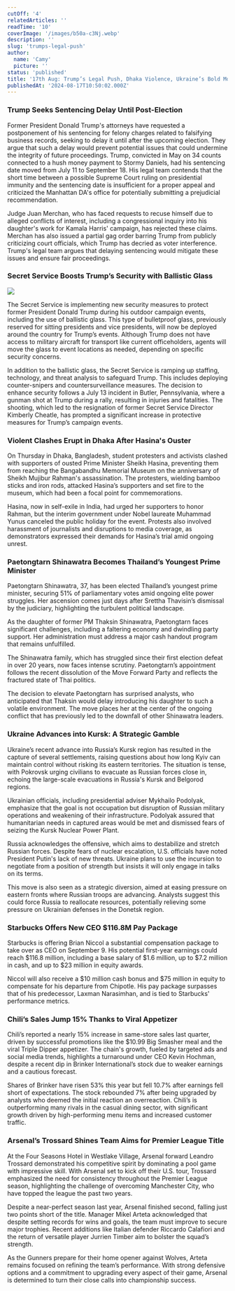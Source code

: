 ```yaml
---
cutOff: '4'
relatedArticles: ''
readTime: '10'
coverImage: '/images/b50a-c3Nj.webp'
description: ''
slug: 'trumps-legal-push'
author:
  name: 'Camy'
  picture: ''
status: 'published'
title: '17th Aug: Trump’s Legal Push, Dhaka Violence, Ukraine’s Bold Move'
publishedAt: '2024-08-17T10:50:02.000Z'
---
```


### Trump Seeks Sentencing Delay Until Post-Election

Former President Donald Trump's attorneys have requested a postponement of his sentencing for felony charges related to falsifying business records, seeking to delay it until after the upcoming election. They argue that such a delay would prevent potential issues that could undermine the integrity of future proceedings. Trump, convicted in May on 34 counts connected to a hush money payment to Stormy Daniels, had his sentencing date moved from July 11 to September 18. His legal team contends that the short time between a possible Supreme Court ruling on presidential immunity and the sentencing date is insufficient for a proper appeal and criticized the Manhattan DA's office for potentially submitting a prejudicial recommendation.

Judge Juan Merchan, who has faced requests to recuse himself due to alleged conflicts of interest, including a congressional inquiry into his daughter's work for Kamala Harris' campaign, has rejected these claims. Merchan has also issued a partial gag order barring Trump from publicly criticizing court officials, which Trump has decried as voter interference. Trump's legal team argues that delaying sentencing would mitigate these issues and ensure fair proceedings.

### Secret Service Boosts Trump’s Security with Ballistic Glass

![](/images/b50a-E5Mj.webp)

The Secret Service is implementing new security measures to protect former President Donald Trump during his outdoor campaign events, including the use of ballistic glass. This type of bulletproof glass, previously reserved for sitting presidents and vice presidents, will now be deployed around the country for Trump’s events. Although Trump does not have access to military aircraft for transport like current officeholders, agents will move the glass to event locations as needed, depending on specific security concerns.

In addition to the ballistic glass, the Secret Service is ramping up staffing, technology, and threat analysis to safeguard Trump. This includes deploying counter-snipers and countersurveillance measures. The decision to enhance security follows a July 13 incident in Butler, Pennsylvania, where a gunman shot at Trump during a rally, resulting in injuries and fatalities. The shooting, which led to the resignation of former Secret Service Director Kimberly Cheatle, has prompted a significant increase in protective measures for Trump’s campaign events.

### Violent Clashes Erupt in Dhaka After Hasina's Ouster

On Thursday in Dhaka, Bangladesh, student protesters and activists clashed with supporters of ousted Prime Minister Sheikh Hasina, preventing them from reaching the Bangabandhu Memorial Museum on the anniversary of Sheikh Mujibur Rahman's assassination. The protesters, wielding bamboo sticks and iron rods, attacked Hasina’s supporters and set fire to the museum, which had been a focal point for commemorations.

Hasina, now in self-exile in India, had urged her supporters to honor Rahman, but the interim government under Nobel laureate Muhammad Yunus canceled the public holiday for the event. Protests also involved harassment of journalists and disruptions to media coverage, as demonstrators expressed their demands for Hasina’s trial amid ongoing unrest.

### Paetongtarn Shinawatra Becomes Thailand’s Youngest Prime Minister

Paetongtarn Shinawatra, 37, has been elected Thailand’s youngest prime minister, securing 51% of parliamentary votes amid ongoing elite power struggles. Her ascension comes just days after Srettha Thavisin’s dismissal by the judiciary, highlighting the turbulent political landscape.

As the daughter of former PM Thaksin Shinawatra, Paetongtarn faces significant challenges, including a faltering economy and dwindling party support. Her administration must address a major cash handout program that remains unfulfilled.

The Shinawatra family, which has struggled since their first election defeat in over 20 years, now faces intense scrutiny. Paetongtarn’s appointment follows the recent dissolution of the Move Forward Party and reflects the fractured state of Thai politics.

The decision to elevate Paetongtarn has surprised analysts, who anticipated that Thaksin would delay introducing his daughter to such a volatile environment. The move places her at the center of the ongoing conflict that has previously led to the downfall of other Shinawatra leaders.

### Ukraine Advances into Kursk: A Strategic Gamble

Ukraine’s recent advance into Russia’s Kursk region has resulted in the capture of several settlements, raising questions about how long Kyiv can maintain control without risking its eastern territories. The situation is tense, with Pokrovsk urging civilians to evacuate as Russian forces close in, echoing the large-scale evacuations in Russia's Kursk and Belgorod regions.

Ukrainian officials, including presidential adviser Mykhailo Podolyak, emphasize that the goal is not occupation but disruption of Russian military operations and weakening of their infrastructure. Podolyak assured that humanitarian needs in captured areas would be met and dismissed fears of seizing the Kursk Nuclear Power Plant.

Russia acknowledges the offensive, which aims to destabilize and stretch Russian forces. Despite fears of nuclear escalation, U.S. officials have noted President Putin's lack of new threats. Ukraine plans to use the incursion to negotiate from a position of strength but insists it will only engage in talks on its terms.

This move is also seen as a strategic diversion, aimed at easing pressure on eastern fronts where Russian troops are advancing. Analysts suggest this could force Russia to reallocate resources, potentially relieving some pressure on Ukrainian defenses in the Donetsk region.

### Starbucks Offers New CEO $116.8M Pay Package

Starbucks is offering Brian Niccol a substantial compensation package to take over as CEO on September 9. His potential first-year earnings could reach $116.8 million, including a base salary of $1.6 million, up to $7.2 million in cash, and up to $23 million in equity awards.

Niccol will also receive a $10 million cash bonus and $75 million in equity to compensate for his departure from Chipotle. His pay package surpasses that of his predecessor, Laxman Narasimhan, and is tied to Starbucks' performance metrics.

### Chili’s Sales Jump 15% Thanks to Viral Appetizer

Chili’s reported a nearly 15% increase in same-store sales last quarter, driven by successful promotions like the $10.99 Big Smasher meal and the viral Triple Dipper appetizer. The chain's growth, fueled by targeted ads and social media trends, highlights a turnaround under CEO Kevin Hochman, despite a recent dip in Brinker International’s stock due to weaker earnings and a cautious forecast.

Shares of Brinker have risen 53% this year but fell 10.7% after earnings fell short of expectations. The stock rebounded 7% after being upgraded by analysts who deemed the initial reaction an overreaction. Chili’s is outperforming many rivals in the casual dining sector, with significant growth driven by high-performing menu items and increased customer traffic.

### Arsenal’s Trossard Shines Team Aims for Premier League Title

At the Four Seasons Hotel in Westlake Village, Arsenal forward Leandro Trossard demonstrated his competitive spirit by dominating a pool game with impressive skill. With Arsenal set to kick off their U.S. tour, Trossard emphasized the need for consistency throughout the Premier League season, highlighting the challenge of overcoming Manchester City, who have topped the league the past two years.

Despite a near-perfect season last year, Arsenal finished second, falling just two points short of the title. Manager Mikel Arteta acknowledged that despite setting records for wins and goals, the team must improve to secure major trophies. Recent additions like Italian defender Riccardo Calafiori and the return of versatile player Jurrien Timber aim to bolster the squad’s strength.

As the Gunners prepare for their home opener against Wolves, Arteta remains focused on refining the team’s performance. With strong defensive options and a commitment to upgrading every aspect of their game, Arsenal is determined to turn their close calls into championship success.